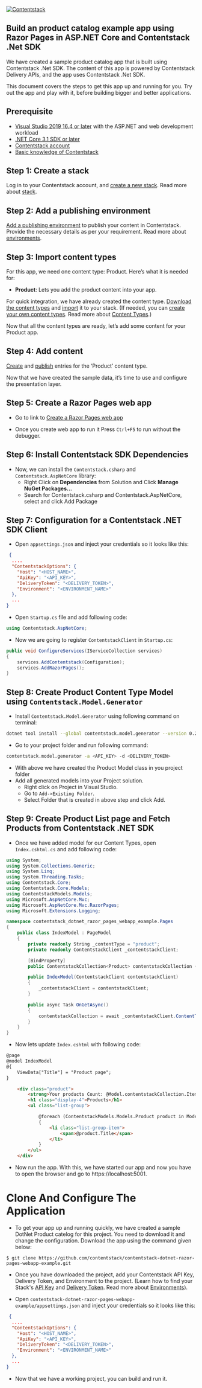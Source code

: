 ﻿[![Contentstack](https://www.contentstack.com/docs/static/images/contentstack.png)](https://www.contentstack.com/)

##  Build an product catalog example app using  Razor Pages in ASP.NET Core and Contentstack .Net SDK

We have created a sample product catalog app that is built using Contentstack .Net SDK. The content of this app is powered by Contentstack Delivery APIs, and the app uses Contentstack .Net SDK.

This document covers the steps to get this app up and running for you. Try out the app and play with it, before building bigger and better applications.

## Prerequisite
- [Visual Studio 2019 16.4 or later](https://visualstudio.microsoft.com/downloads/?utm_medium=microsoft&utm_source=docs.microsoft.com&utm_campaign=inline+link&utm_content=download+vs2019) with the ASP.NET and web development workload
- [.NET Core 3.1 SDK or later](https://dotnet.microsoft.com/download/dotnet-core/3.1)
- [Contentstack account](https://www.app.contentstack.com/)
- [Basic knowledge of Contentstack](https://www.contentstack.com/docs/)

## Step 1: Create a stack
Log in to your Contentstack account, and [create a new stack](https://www.contentstack.com/docs/guide/stack#create-a-new-stack). Read more about [stack](https://www.contentstack.com/docs/guide/stack).

## Step 2: Add a publishing environment 
[Add a publishing environment](https://www.contentstack.com/docs/guide/environments#add-an-environment) to publish your content in Contentstack. Provide the necessary details as per your requirement. Read more about [environments](https://www.contentstack.com/docs/guide/environments).

## Step 3: Import content types
For this app, we need one content type: Product. Here’s what it is needed for:  
  
- **Product**: Lets you add the product content into your app.    

For quick integration, we have already created the content type. [Download the content types](https://github.com/contentstack/contentstack-ruby-graphql-example/raw/master/ContentTypes.zip)  and [import](https://www.contentstack.com/docs/guide/content-types#importing-a-content-type) it to your stack. (If needed, you can [create your own content types](https://www.contentstack.com/docs/guide/content-types#creating-a-content-type). Read more about [Content Types](https://www.contentstack.com/docs/guide/content-types).)

Now that all the content types are ready, let’s add some content for your Product app.

## Step 4: Add content
[Create](https://www.contentstack.com/docs/guide/content-management#add-a-new-entry) and [publish](https://www.contentstack.com/docs/guide/content-management#publish-an-entry) entries for the ‘Product’ content type.  
  
Now that we have created the sample data, it’s time to use and configure the presentation layer.

## Step 5: Create a Razor Pages web app

- Go to link to [Create a Razor Pages web app](https://docs.microsoft.com/en-us/aspnet/core/tutorials/razor-pages/razor-pages-start?view=aspnetcore-3.1&tabs=visual-studio-code#create-a-razor-pages-web-app)

- Once you create web app to run it Press ```Ctrl+F5``` to run without the debugger.

## Step 6: Install Contentstack SDK Dependencies

- Now, we can install the ```Contentstack.csharp``` and ```Contentstack.AspNetCore``` library:
    - Right Click on **Dependencies** from Solution and Click **Manage NuGet Packages...**
    - Search for Contentstack.csharp and Contentstack.AspNetCore, select and click Add Package

## Step 7: Configuration for a Contentstack .NET SDK Client

- Open ```appsettings.json``` and inject your credentials so it looks like this:
```json
 {
  ....
  "ContentstackOptions": {
    "Host": "<HOST_NAME>",
    "ApiKey": "<API_KEY>",
    "DeliveryToken": "<DELIVERY_TOKEN>",
    "Environment": "<ENVIRONMENT_NAME>"
  },
  ...
}
```
- Open ```Startup.cs``` file and add following code:
```c#
using Contentstack.AspNetCore;

```
- Now we are going to register ```ContentstackClient``` in ```Startup.cs```:
```c#
public void ConfigureServices(IServiceCollection services)
{
    services.AddContentstack(Configuration);
    services.AddRazorPages();
}
```

## Step 8: Create Product Content Type Model using ```Contentstack.Model.Generator```

- Install ```Contentstack.Model.Generator``` using following command on terminal:
```sh
dotnet tool install --global contentstack.model.generator --version 0.2.3
```

- Go to your project folder and run following command:
```sh
contentstack.model.generator -a <API_KEY> -d <DELIVERY_TOKEN>
```
- With above we have created the Product Model class in you project folder
- Add all generated models into your Project solution.
    - Right click on Project in Visual Studio.
    - Go to ```Add->Existing Folder```.
    - Select Folder that is created in above step and click Add.

## Step 9: Create Product List page and Fetch Products from Contentstack .NET SDK
- Once we have added model for our Content Types, open ```Index.cshtml.cs``` and add following code:
```c#
using System;
using System.Collections.Generic;
using System.Linq;
using System.Threading.Tasks;
using Contentstack.Core;
using Contentstack.Core.Models;
using ContentstackModels.Models;
using Microsoft.AspNetCore.Mvc;
using Microsoft.AspNetCore.Mvc.RazorPages;
using Microsoft.Extensions.Logging;

namespace contentstack_dotnet_razor_pages_webapp_example.Pages
{
    public class IndexModel : PageModel
    {
        private readonly String _contentType = "product";
        private readonly ContentstackClient _contentstackClient;

        [BindProperty]
        public ContentstackCollection<Product> contentstackCollection { get; set; }

        public IndexModel(ContentstackClient contentstackClient)
        {
            _contentstackClient = contentstackClient;
        }

        public async Task OnGetAsync()
        {
            contentstackCollection = await _contentstackClient.ContentType(_contentType).Query().Find<Product>();
        }
    }
}

```
- Now lets update ```Index.cshtml``` with following code:
```html
@page
@model IndexModel
@{
    ViewData["Title"] = "Product page";
}

    <div class="product">
        <strong>Your products Count: @Model.contentstackCollection.Items.Count()</strong>
        <h1 class="display-4">Products</h1>
        <ul class="list-group">

            @foreach (ContentstackModels.Models.Product product in Model.contentstackCollection.Items)
            {
                <li class="list-group-item">
                    <span>@product.Title</span>
                </li>
            }
        </ul>
    </div>
```
- Now run the app. With this, we have started our app and now you have to open the browser and go to https://localhost:5001.

# Clone And Configure The Application

 - To get your app up and running quickly, we have created a sample DotNet Product catelog for this project. You need to download it and change the configuration. Download the app using the command given below:
```
$ git clone https://github.com/contentstack/contentstack-dotnet-razor-pages-webapp-example.git
```
  
 - Once you have downloaded the project, add your Contentstack API Key, Delivery Token, and Environment to the project. (Learn how to find your Stack's [API Key](https://www.contentstack.com/docs/guide/stack#edit-a-stack) and [Delivery Token](https://www.contentstack.com/docs/guide/tokens#create-a-delivery-token). Read more about [Environments](https://www.contentstack.com/docs/guide/environments)).

 - Open ```contentstack-dotnet-razor-pages-webapp-example/appsettings.json``` and inject your credentials so it looks like this:
```json
 {
  ....
  "ContentstackOptions": {
    "Host": "<HOST_NAME>",
    "ApiKey": "<API_KEY>",
    "DeliveryToken": "<DELIVERY_TOKEN>",
    "Environment": "<ENVIRONMENT_NAME>"
  },
  ...
}
```
- Now that we have a working project, you can build and run it.
